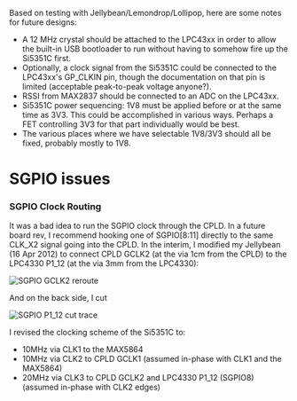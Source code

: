 Based on testing with Jellybean/Lemondrop/Lollipop, here are some notes for future designs:

* A 12 MHz crystal should be attached to the LPC43xx in order to allow the built-in USB bootloader to run without having to somehow fire up the Si5351C first.
* Optionally, a clock signal from the Si5351C could be connected to the LPC43xx's GP_CLKIN pin, though the documentation on that pin is limited (acceptable peak-to-peak voltage anyone?).
* RSSI from MAX2837 should be connected to an ADC on the LPC43xx.
* Si5351C power sequencing: 1V8 must be applied before or at the same time as 3V3. This could be accomplished in various ways. Perhaps a FET controlling 3V3 for that part individually would be best.
* The various places where we have selectable 1V8/3V3 should all be fixed, probably mostly to 1V8.

# SGPIO issues

### SGPIO Clock Routing

It was a bad idea to run the SGPIO clock through the CPLD. In a future board rev, I recommend hooking one of SGPIO[8:11] directly to the same CLK_X2 signal going into the CPLD. In the interim, I modified my Jellybean (16 Apr 2012) to connect CPLD GCLK2 (at the via 1cm from the CPLD) to the LPC4330 P1_12 (at the via 3mm from the LPC4330):

![SGPIO GCLK2 reroute](https://github.com/jboone/hackrf/raw/master/doc/wiki/hardware/modifications/sgpio-gclk2-reroute.jpg)

And on the back side, I cut

![SGPIO P1_12 cut trace](https://github.com/jboone/hackrf/raw/master/doc/wiki/hardware/modifications/sgpio-p1_12-cut-trace.jpg)

I revised the clocking scheme of the Si5351C to:

* 10MHz via CLK1 to the MAX5864
* 10MHz via CLK2 to CPLD GCLK1 (assumed in-phase with CLK1 and the MAX5864)
* 20MHz via CLK3 to CPLD GCLK2 and LPC4330 P1_12 (SGPIO8) (assumed in-phase with CLK2 edges)
